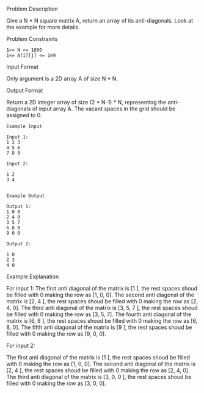 Problem Description

Give a N * N square matrix A, return an array of its anti-diagonals. Look at the example for more details.


Problem Constraints
    
    1<= N <= 1000
    1<= A[i][j] <= 1e9


Input Format

Only argument is a 2D array A of size N * N.


Output Format

Return a 2D integer array of size (2 * N-1) * N, representing the anti-diagonals of input array A.
The vacant spaces in the grid should be assigned to 0.

    
    Example Input
    
    Input 1:
    1 2 3
    4 5 6
    7 8 9
    
    Input 2:
    
    1 2
    3 4
    
    
    Example Output
    
    Output 1:
    1 0 0
    2 4 0
    3 5 7
    6 8 0
    9 0 0
    
    Output 2:
    
    1 0
    2 3
    4 0
    

Example Explanation

For input 1:
The first anti diagonal of the matrix is [1 ], the rest spaces shoud be filled with 0 making the row as [1, 0, 0].
The second anti diagonal of the matrix is [2, 4 ], the rest spaces shoud be filled with 0 making the row as [2, 4, 0].
The third anti diagonal of the matrix is [3, 5, 7 ], the rest spaces shoud be filled with 0 making the row as [3, 5, 7].
The fourth anti diagonal of the matrix is [6, 8 ], the rest spaces shoud be filled with 0 making the row as [6, 8, 0].
The fifth anti diagonal of the matrix is [9 ], the rest spaces shoud be filled with 0 making the row as [9, 0, 0].

For input 2:

The first anti diagonal of the matrix is [1 ], the rest spaces shoud be filled with 0 making the row as [1, 0, 0].
The second anti diagonal of the matrix is [2, 4 ], the rest spaces shoud be filled with 0 making the row as [2, 4, 0].
The third anti diagonal of the matrix is [3, 0, 0 ], the rest spaces shoud be filled with 0 making the row as [3, 0, 0].